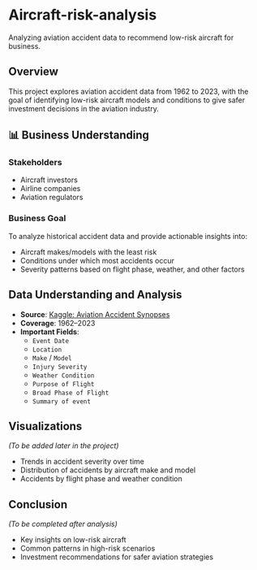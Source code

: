# Aircraft-risk-analysis
Analyzing aviation accident data to recommend low-risk aircraft for business.

## Overview
This project explores aviation accident data from 1962 to 2023, with the goal of identifying low-risk aircraft models and conditions to give safer investment decisions in the aviation industry. 

## 📊 Business Understanding
### Stakeholders
- Aircraft investors
- Airline companies
- Aviation regulators

### Business Goal
To analyze historical accident data and provide actionable insights into:
- Aircraft makes/models with the least risk
- Conditions under which most accidents occur
- Severity patterns based on flight phase, weather, and other factors

## Data Understanding and Analysis
- **Source**: [Kaggle: Aviation Accident Synopses](https://www.kaggle.com/datasets/khsamaha/aviation-accident-database-synopses)
- **Coverage**: 1962–2023
- **Important Fields**:
  - `Event Date`
  - `Location`
  - `Make` / `Model`
  - `Injury Severity`
  - `Weather Condition`
  - `Purpose of Flight`
  - `Broad Phase of Flight`
  - `Summary of event`

## Visualizations
_(To be added later in the project)_
- Trends in accident severity over time
- Distribution of accidents by aircraft make and model
- Accidents by flight phase and weather condition

## Conclusion
_(To be completed after analysis)_
-  Key insights on low-risk aircraft
-  Common patterns in high-risk scenarios
-  Investment recommendations for safer aviation strategies

